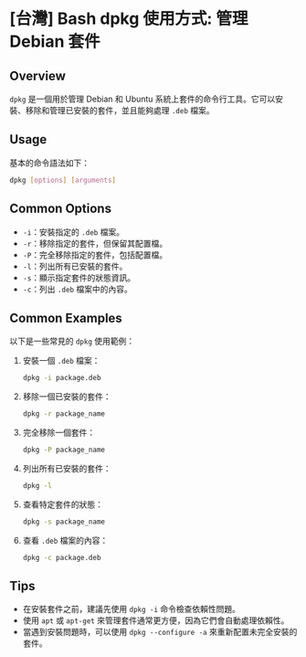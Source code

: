 # [台灣] Bash dpkg 使用方式: 管理 Debian 套件

## Overview
`dpkg` 是一個用於管理 Debian 和 Ubuntu 系統上套件的命令行工具。它可以安裝、移除和管理已安裝的套件，並且能夠處理 `.deb` 檔案。

## Usage
基本的命令語法如下：

```bash
dpkg [options] [arguments]
```

## Common Options
- `-i`：安裝指定的 `.deb` 檔案。
- `-r`：移除指定的套件，但保留其配置檔。
- `-P`：完全移除指定的套件，包括配置檔。
- `-l`：列出所有已安裝的套件。
- `-s`：顯示指定套件的狀態資訊。
- `-c`：列出 `.deb` 檔案中的內容。

## Common Examples
以下是一些常見的 `dpkg` 使用範例：

1. 安裝一個 `.deb` 檔案：
   ```bash
   dpkg -i package.deb
   ```

2. 移除一個已安裝的套件：
   ```bash
   dpkg -r package_name
   ```

3. 完全移除一個套件：
   ```bash
   dpkg -P package_name
   ```

4. 列出所有已安裝的套件：
   ```bash
   dpkg -l
   ```

5. 查看特定套件的狀態：
   ```bash
   dpkg -s package_name
   ```

6. 查看 `.deb` 檔案的內容：
   ```bash
   dpkg -c package.deb
   ```

## Tips
- 在安裝套件之前，建議先使用 `dpkg -i` 命令檢查依賴性問題。
- 使用 `apt` 或 `apt-get` 來管理套件通常更方便，因為它們會自動處理依賴性。
- 當遇到安裝問題時，可以使用 `dpkg --configure -a` 來重新配置未完全安裝的套件。